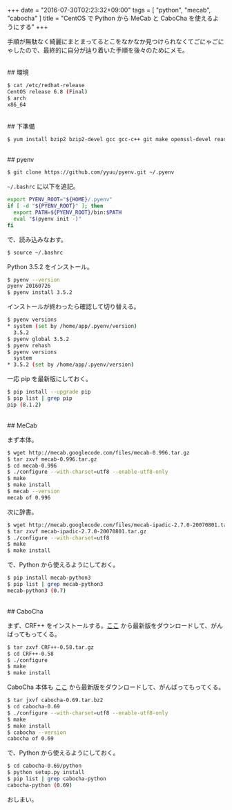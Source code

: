 +++
date = "2016-07-30T02:23:32+09:00"
tags = [ "python", "mecab", "cabocha" ]
title = "CentOS で Python から MeCab と CaboCha を使えるようにする"
+++

手順が無駄なく綺麗にまとまってるとこをなかなか見つけられなくてごにゃごにゃしたので、最終的に自分が辿り着いた手順を後々のためにメモ。

<!--more-->

<br />
## 環境

``` sh
$ cat /etc/redhat-release
CentOS release 6.8 (Final)
$ arch
x86_64
```

<br />
## 下準備

``` sh
$ yum install bzip2 bzip2-devel gcc gcc-c++ git make openssl-devel readline-devel sqlite sqlite-devel zlib-devel
```

<br />
## pyenv

``` sh
$ git clone https://github.com/yyuu/pyenv.git ~/.pyenv
```

`~/.bashrc` に以下を追記。

``` sh
export PYENV_ROOT="${HOME}/.pyenv"
if [ -d "${PYENV_ROOT}" ]; then
  export PATH=${PYENV_ROOT}/bin:$PATH
  eval "$(pyenv init -)"
fi
```

で、読み込みなおす。

``` sh
$ source ~/.bashrc
```

Python 3.5.2 をインストール。

``` sh
$ pyenv --version
pyenv 20160726
$ pyenv install 3.5.2
```

インストールが終わったら確認して切り替える。

``` sh
$ pyenv versions
* system (set by /home/app/.pyenv/version)
  3.5.2
$ pyenv global 3.5.2
$ pyenv rehash
$ pyenv versions
  system
* 3.5.2 (set by /home/app/.pyenv/version)
```

一応 pip を最新版にしておく。

``` sh
$ pip install --upgrade pip
$ pip list | grep pip
pip (8.1.2)
```

<br />
## MeCab

まず本体。

``` sh
$ wget http://mecab.googlecode.com/files/mecab-0.996.tar.gz
$ tar zxvf mecab-0.996.tar.gz
$ cd mecab-0.996
$ ./configure --with-charset=utf8 --enable-utf8-only
$ make
$ make install
$ mecab --version
mecab of 0.996
```

次に辞書。

``` sh
$ wget http://mecab.googlecode.com/files/mecab-ipadic-2.7.0-20070801.tar.gz
$ tar zxvf mecab-ipadic-2.7.0-20070801.tar.gz
$ ./configure --with-charset=utf8
$ make
$ make install
```

で、Python から使えるようにしておく。

``` sh
$ pip install mecab-python3
$ pip list | grep mecab-python3
mecab-python3 (0.7)
```

<br />
## CaboCha

まず、CRF++ をインストールする。[ここ](https://drive.google.com/drive/u/0/folders/0B4y35FiV1wh7fngteFhHQUN2Y1B5eUJBNHZUemJYQV9VWlBUb3JlX0xBdWVZTWtSbVBneU0) から最新版をダウンロードして、がんばってもってくる。

``` sh
$ tar zxvf CRF++-0.58.tar.gz
$ cd CRF++-0.58
$ ./configure
$ make
$ make install
```

CaboCha 本体も [ここ](https://drive.google.com/drive/u/0/folders/0B4y35FiV1wh7cGRCUUJHVTNJRnM) から最新版をダウンロードして、がんばってもってくる。

``` sh
$ tar jxvf cabocha-0.69.tar.bz2
$ cd cabocha-0.69
$ ./configure --with-charset=utf8 --enable-utf8-only
$ make
$ make install
$ cabocha --version
cabocha of 0.69
```

で、Python から使えるようにしておく。

``` sh
$ cd cabocha-0.69/python
$ python setup.py install
$ pip list | grep cabocha-python
cabocha-python (0.69)
```

おしまい。
